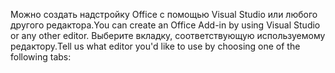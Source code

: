 <span data-ttu-id="91f16-101">Можно создать надстройку Office с помощью Visual Studio или любого другого редактора.</span><span class="sxs-lookup"><span data-stu-id="91f16-101">You can create an Office Add-in by using Visual Studio or any other editor.</span></span> <span data-ttu-id="91f16-102">Выберите вкладку, соответствующую используемому редактору.</span><span class="sxs-lookup"><span data-stu-id="91f16-102">Tell us what editor you'd like to use by choosing one of the following tabs:</span></span>
